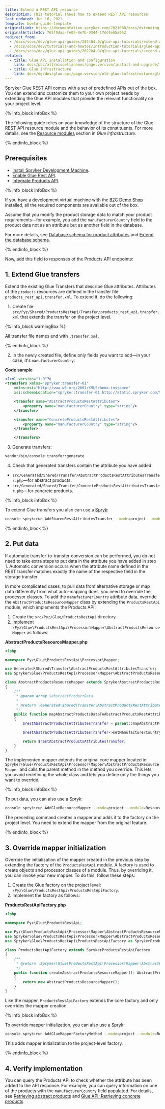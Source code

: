```yaml
---
title: Extend a REST API resource
description: This tutorial shows how to extend REST API resources
last_updated: Jun 16, 2021
template: howto-guide-template
originalLink: https://documentation.spryker.com/2021080/docs/extending-a-rest-request-resource
originalArticleId: 765f9daa-fe09-4e7b-9344-17dd4e65a952
redirect_from:
  - /docs/scos/dev/glue-api-guides/202404.0/glue-api-tutorials/extend-a-rest-api-resource.html
  - /docs/scos/dev/tutorials-and-howtos/introduction-tutorials/glue-api/extending-a-rest-api-resource.html
  - /docs/scos/dev/glue-api-guides/202204.0/glue-api-tutorials/extend-a-rest-api-resource.html
related:
  - title: Glue API installation and configuration
    link: docs/pbc/all/miscellaneous/page.version/install-and-upgrade/install-glue-api/install-the-spryker-core-glue-api.html
  - title: Glue infrastructure
    link: docs/dg/dev/glue-api/page.version/old-glue-infrastructure/glue-infrastructure.html
---
```


Spryker Glue REST API comes with a set of predefined APIs out of the box. You can extend and customize them to your own project needs by extending the Glue API modules that provide the relevant functionality on your project level.

{% info_block infoBox %}

The following guide relies on your knowledge of the structure of the Glue REST API resource module and the behavior of its constituents. For more details, see the [Resource modules](/docs/dg/dev/glue-api/{{page.version}}/old-glue-infrastructure/glue-infrastructure.html#resource-modules) section in *Glue Infrastructure*.

{% endinfo_block %}

## Prerequisites

* [Install Spryker Development Machine](/docs/scos/dev/sdk/development-virtual-machine-docker-containers-and-console.html).
* [Enable Glue Rest API](/docs/pbc/all/miscellaneous/{{page.version}}/install-and-upgrade/install-glue-api/install-the-spryker-core-glue-api.html).
* [Integrate Products API](/docs/pbc/all/product-information-management/{{page.version}}/base-shop/install-and-upgrade/install-glue-api/install-the-product-glue-api.html).

{% info_block infoBox %}

If you have a development virtual machine with the [B2C Demo Shop](/docs/about/all/about-spryker.html#demo-shops) installed, all the required components are available out of the box.

Assume that you modify the product storage data to match your product requirements—for example, you add the `manufacturerCountry` field to the product data not as an attribute but as another field in the database.

For more details, see [Database schema for product attributes](/docs/pbc/all/product-information-management/{{page.version}}/base-shop/feature-overviews/product-feature-overview/product-attributes-overview.html#database-schema-for-product-attributes) and [Extend the database schema](/docs/dg/dev/backend-development/data-manipulation/data-ingestion/structural-preparations/extend-the-database-schema.html).

{% endinfo_block %}

Now, add this field to responses of the Products API endpoints:

## 1. Extend Glue transfers

Extend the existing Glue Transfers that describe Glue attributes. Attributes of the `products` resources are defined in the transfer file `products_rest_api.transfer.xml`. To extend it, do the following:

1. Create file `src/Pyz/Shared/ProductsRestApi/Transfer/products_rest_api.transfer.xml` that extends the transfer on the project level.

{% info_block warningBox %}

All transfer file names end with `.transfer.xml`.

{% endinfo_block %}

2. In the newly created file, define only fields you want to add—in your case, it's `manufacturerCountry`:

**Code sample**

```xml
<?xml version="1.0"?>
<transfers xmlns="spryker:transfer-01"
    xmlns:xsi="http://www.w3.org/2001/XMLSchema-instance"
    xsi:schemaLocation="spryker:transfer-01 http://static.spryker.com/transfer-01.xsd">

    <transfer name="AbstractProductsRestAttributes">
        <property name="manufacturerCountry" type="string"/>
    </transfer>

    <transfer name="ConcreteProductsRestAttributes">
        <property name="manufacturerCountry" type="string"/>
    </transfer>

    </transfers>
```

3. Generate transfers:

```bash
vendor/bin/console transfer:generate
```

4. Check that generated transfers contain the attribute you have added:
* `src/Generated/Shared/Transfer/AbstractProductsRestAttributesTransfer.php`—for abstract products.
* `src/Generated/Shared/Transfer/ConcreteProductsRestAttributesTransfer.php`—for concrete products.

{% info_block infoBox %}

To extend Glue transfers you also can use a [Spryk](/docs/dg/dev/glue-api/{{page.version}}/glue-spryks.html):

```bash
console spryk:run AddSharedRestAttributesTransfer --mode=project --module=ResourcesRestApi --organization=Pyz --name=RestResourcesAttributes
```

{% endinfo_block %}

## 2. Put data

If automatic transfer-to-transfer conversion can be performed, you do not need to take extra steps to put data in the attribute you have added in step 1.
Automatic conversion occurs when the attribute name defined in the REST transfer matches exactly the name of the respective field in the storage transfer.

In more complicated cases, to pull data from alternative storage or map data differently from what auto-mapping does, you need to override the processor classes.
To add the `manufacturerCountry` attribute data, override the `AbstractProductsResourceMapper` class by extending the `ProductsRestApi` module, which implements the Products API:

1. Create the `src/Pyz/Glue/ProductsRestApi` directory.
2. Implement `\Pyz\Glue\ProductsRestApi\Processor\Mapper\AbstractProductsResourceMapper` as follows:

**AbstractProductsResourceMapper.php**

```php
<?php

namespace Pyz\Glue\ProductsRestApi\Processor\Mapper;

use Generated\Shared\Transfer\AbstractProductsRestAttributesTransfer;
use Spryker\Glue\ProductsRestApi\Processor\Mapper\AbstractProductsResourceMapper as SprykerAbstractProductsResourceMapper;

class AbstractProductsResourceMapper extends SprykerAbstractProductsResourceMapper
{
    /**
     * @param array $abstractProductData
     *
     * @return \Generated\Shared\Transfer\AbstractProductsRestAttributesTransfer
     */
    public function mapAbstractProductsDataToAbstractProductsRestAttributes(array $abstractProductData): AbstractProductsRestAttributesTransfer
    {
        $restAbstractProductsAttributesTransfer = parent::mapAbstractProductsDataToAbstractProductsRestAttributes($abstractProductData);

        $restAbstractProductsAttributesTransfer->setManufacturerCountry('Portugal');

        return $restAbstractProductsAttributesTransfer;
    }
}
```

The implemented mapper extends the original core mapper located in `Spryker\Glue\ProductsRestApi\Processor\Mapper\AbstractProductsResourceMapper` and calls the parent method in the method you override. This lets you avoid redefining the whole class and lets you define only the things you want to override.

{% info_block infoBox %}

To put data, you can also use a [Spryk](/docs/dg/dev/glue-api/{{page.version}}/glue-spryks.html):

```bash
console spryk:run AddGlueResourceMapper --mode=project --module=ResourcesRestApi --organization=Pyz  --subDirectory=Mapper --className=Resource
```

The preceding command creates a mapper and adds it to the factory on the project level. You need to extend the mapper from the original feature.

{% endinfo_block %}

## 3. Override mapper initialization

Override the initialization of the mapper created in the previous step by extending the factory of the `ProductsRestApi` module. A factory is used to create objects and processor classes of a module. Thus, by overriding it, you can invoke your new mapper. To do this, follow these steps:

1. Create the Glue factory on the project level: `\Pyz\Glue\ProductsRestApi\ProductsRestApiFactory`.
2. Implement the factory as follows:

**ProductsRestApiFactory.php**

```php
<?php

namespace Pyz\Glue\ProductsRestApi;

use Pyz\Glue\ProductsRestApi\Processor\Mapper\AbstractProductsResourceMapper;
use Spryker\Glue\ProductsRestApi\Processor\Mapper\AbstractProductsResourceMapperInterface;
use Spryker\Glue\ProductsRestApi\ProductsRestApiFactory as SprykerProductsRestApiFactory;

class ProductsRestApiFactory extends SprykerProductsRestApiFactory
{
    /**
     * @return \Spryker\Glue\ProductsRestApi\Processor\Mapper\AbstractProductsResourceMapperInterface
     */
    public function createAbstractProductsResourceMapper(): AbstractProductsResourceMapperInterface
    {
        return new AbstractProductsResourceMapper();
    }
}
```

Like the mapper, `ProductsRestApiFactory` extends the core factory and only overrides the mapper creation.

{% info_block infoBox %}

To override mapper initialization, you can also use a [Spryk](/docs/dg/dev/glue-api/{{page.version}}/glue-spryks.html):

```bash
console spryk:run AddGlueMapperFactoryMethod --mode=project --module=ResourcesRestApi --organization=Pyz --subDirectory=Mapper --className=Resource
```

This adds mapper initialization to the project-level factory.

{% endinfo_block %}

## 4. Verify implementation

You can query the Products API to check whether the attribute has been added to the API response. For example, you can query information on one of the products with the `manufacturerCountry` field populated. For details, see [Retrieving abstract products](/docs/pbc/all/product-information-management/{{page.version}}/marketplace/manage-using-glue-api/glue-api-retrieve-abstract-products.html) and [Glue API: Retrieving concrete products](/docs/pbc/all/product-information-management/{{page.version}}/marketplace/manage-using-glue-api/glue-api-retrieve-concrete-products.html).
